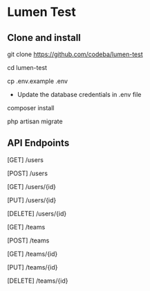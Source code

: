 # Lumen Test 

## Clone and install

git clone https://github.com/codeba/lumen-test

cd lumen-test

cp .env.example .env
- Update the database credentials in .env file

composer install

php artisan migrate

## API Endpoints

[GET] /users

[POST] /users

[GET] /users/{id}

[PUT] /users/{id}

[DELETE] /users/{id}

[GET] /teams

[POST] /teams

[GET] /teams/{id}

[PUT] /teams/{id}

[DELETE] /teams/{id}

